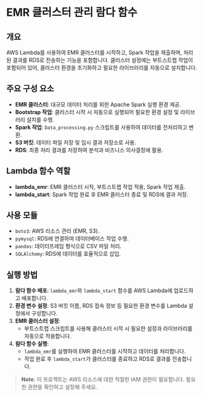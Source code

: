 #  EMR 클러스터 관리 람다 함수

## 개요
AWS Lambda를 사용하여 EMR 클러스터를 시작하고, Spark 작업을 제출하며, 처리된 결과를 RDS로 전송하는 기능을 포함합니다. 클러스터 설정에는 부트스트랩 작업이 포함되어 있어, 클러스터 환경을 초기화하고 필요한 라이브러리를 자동으로 설치합니다.

## 주요 구성 요소

- **EMR 클러스터**: 대규모 데이터 처리를 위한 Apache Spark 실행 환경 제공.
- **Bootstrap 작업**: 클러스터 시작 시 자동으로 실행되어 필요한 환경 설정 및 라이브러리 설치를 수행.
- **Spark 작업**: `Data_processing.py` 스크립트를 사용하여 데이터를 전처리하고 변환.
- **S3 버킷**: 데이터 파일 저장 및 임시 결과 저장소로 사용.
- **RDS**: 최종 처리 결과를 저장하여 분석과 비즈니스 의사결정에 활용.

## Lambda 함수 역할

- **lambda_emr**: EMR 클러스터 시작, 부트스트랩 작업 적용, Spark 작업 제출.
- **lambda_start**: Spark 작업 완료 후 EMR 클러스터 종료 및 RDS에 결과 저장.

## 사용 모듈

- `boto3`: AWS 리소스 관리 (EMR, S3).
- `pymysql`: RDS에 연결하여 데이터베이스 작업 수행.
- `pandas`: 데이터프레임 형식으로 CSV 파일 처리.
- `SQLAlchemy`: RDS에 데이터를 효율적으로 삽입.

##  실행 방법

1. **람다 함수 배포**: `lambda_emr`와 `lambda_start` 함수를 AWS Lambda에 업로드하고 배포합니다.
2. **환경 변수 설정**: S3 버킷 이름, RDS 접속 정보 등 필요한 환경 변수를 Lambda 설정에서 구성합니다.
3. **EMR 클러스터 설정**:
   - 부트스트랩 스크립트를 사용해 클러스터 시작 시 필요한 설정과 라이브러리를 자동으로 적용합니다.
4. **람다 함수 실행**: 
   - `lambda_emr`를 실행하여 EMR 클러스터를 시작하고 데이터를 처리합니다.
   - 작업 완료 후 `lambda_start`가 클러스터를 종료하고 RDS로 결과를 전송합니다.


> **Note**: 이 프로젝트는 AWS 리소스에 대한 적절한 IAM 권한이 필요합니다. 필요한 권한을 확인하고 설정해 주세요.
